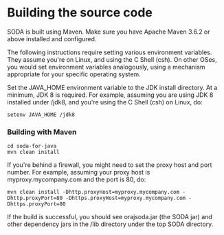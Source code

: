 # Building the source code

SODA is built using Maven. Make sure you have Apache Maven 3.6.2 or above installed and configured.

The following instructions require setting various environment variables. They assume you're on Linux, and using the C Shell (csh). On other OSes, you would set environment variables analogously, using a mechanism appropriate for your specific operating system.

Set the JAVA_HOME environment variable to the JDK install directory. At a minimum, JDK 8 is required. For example, assuming you are using JDK 8 installed under /jdk8, and you're using the C Shell (csh) on Linux, do:

    setenv JAVA_HOME /jdk8 

### Building with Maven

`cd soda-for-java`\
`mvn clean install`

If you're behind a firewall, you might need to set the proxy host and port
number. For example, assuming your proxy host is myproxy.mycompany.com and the port is 80, do:

`mvn clean install -Dhttp.proxyHost=myproxy.mycompany.com -Dhttp.proxyPort=80 -Dhttps.proxyHost=myproxy.mycompany.com -Dhttps.proxyPort=80`

If the build is successful, you should see orajsoda.jar (the SODA jar) and other dependency jars in the /lib directory under the top SODA directory.
